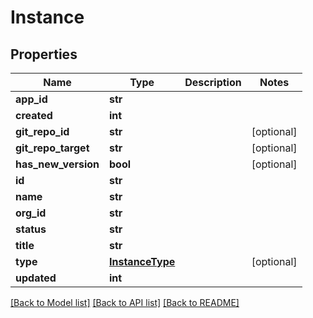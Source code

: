 # Instance

## Properties
Name | Type | Description | Notes
------------ | ------------- | ------------- | -------------
**app_id** | **str** |  | 
**created** | **int** |  | 
**git_repo_id** | **str** |  | [optional] 
**git_repo_target** | **str** |  | [optional] 
**has_new_version** | **bool** |  | [optional] 
**id** | **str** |  | 
**name** | **str** |  | 
**org_id** | **str** |  | 
**status** | **str** |  | 
**title** | **str** |  | 
**type** | [**InstanceType**](InstanceType.md) |  | [optional] 
**updated** | **int** |  | 

[[Back to Model list]](../README.md#documentation-for-models) [[Back to API list]](../README.md#documentation-for-api-endpoints) [[Back to README]](../README.md)


